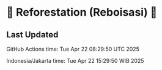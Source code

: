 
# 🌳 Reforestation (Reboisasi) 🌲

## Last Updated

GitHub Actions time: Tue Apr 22 08:29:50 UTC 2025

Indonesia/Jakarta time: Tue Apr 22 15:29:50 WIB 2025
